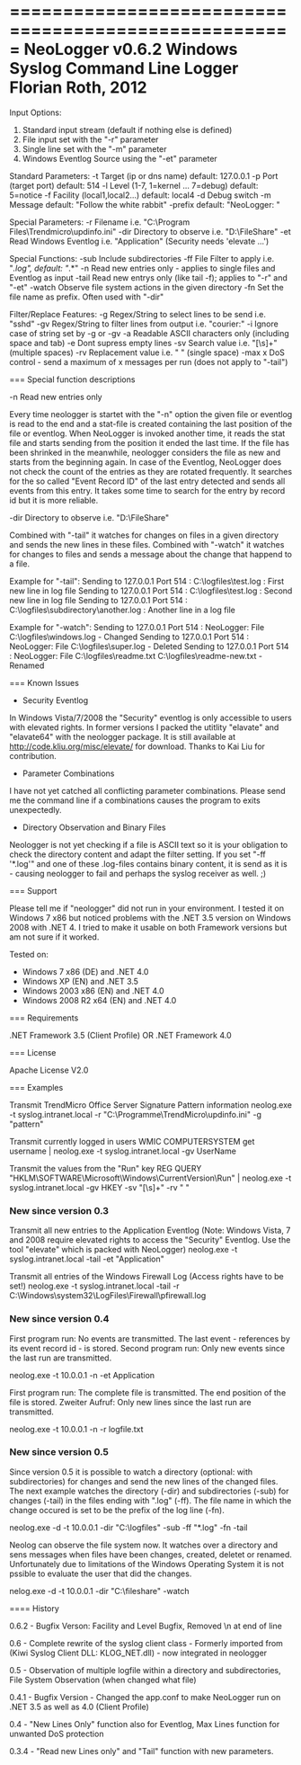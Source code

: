 =====================================================
NeoLogger v0.6.2
Windows Syslog Command Line Logger
Florian Roth, 2012
=====================================================

Input Options:
  1.   Standard input stream (default if nothing else is defined)
  2.   File input set with the "-r" parameter
  3.   Single line set with the "-m" parameter
  4.   Windows Eventlog Source using the "-et" parameter

Standard Parameters:
  -t      Target (ip or dns name) default: 127.0.0.1
  -p      Port (target port) default: 514
  -l      Level (1-7, 1=kernel ... 7=debug) default: 5=notice
  -f      Facility (local1,local2...) default: local4
  -d      Debug switch
  -m      Message default: "Follow the white rabbit"
  -prefix default: "NeoLogger: "

Special Parameters:
  -r      Filename i.e. "C:\Program Files\Trendmicro\updinfo.ini"
  -dir    Directory to observe i.e. "D:\FileShare\"
  -et     Read Windows Eventlog i.e. "Application" (Security needs 'elevate ...')

Special Functions:
  -sub    Include subdirectories
  -ff     File Filter to apply i.e. "*.log", default: "*.*"
  -n      Read new entries only - applies to single files and Eventlog as input
  -tail   Read new entrys only (like tail -f); applies to "-r" and "-et"
  -watch  Observe file system actions in the given directory
  -fn     Set the file name as prefix. Often used with "-dir"

Filter/Replace Features:
  -g      Regex/String to select lines to be send i.e. "sshd"
  -gv     Regex/String to filter lines from output i.e. "courier:"
  -i      Ignore case of string set by -g or -gv
  -a      Readable ASCII characters only (including space and tab)
  -e      Dont supress empty lines
  -sv     Search value i.e. "[\s]+" (multiple spaces)
  -rv     Replacement value i.e. " " (single space)
  -max x  DoS control - send a maximum of x messages per run (does not apply to "-tail")
  
=== Special function descriptions

-n    Read new entries only

Every time neologger is startet with the "-n" option the given file or eventlog is read to the end and a stat-file is created containing the last position of the file or eventlog.  When NeoLogger is invoked another time, it reads the stat file and starts sending from the position it ended the last time. 
If the file has been shrinked in the meanwhile, neologger considers the file as new and starts from the beginning again. 
In case of the Eventlog, NeoLogger does not check the count of the entries as they are rotated frequently. It searches for the so called "Event Record ID" of the last entry detected and sends all events from this entry. It takes some time to search for the entry by record id but it is more reliable.

-dir  Directory to observe i.e. "D:\FileShare\"

Combined with "-tail" it watches for changes on files in a given directory and sends the new lines in these files. Combined with "-watch" it watches for changes to files 
and sends a message about the change that happend to a file.

Example for "-tail":
Sending to 127.0.0.1 Port 514 : C:\logfiles\test.log : First new line in log file
Sending to 127.0.0.1 Port 514 : C:\logfiles\test.log : Second new line in log file
Sending to 127.0.0.1 Port 514 : C:\logfiles\subdirectory\another.log : Another line in a log file

Example for "-watch":
Sending to 127.0.0.1 Port 514 : NeoLogger: File C:\logfiles\windows.log - Changed
Sending to 127.0.0.1 Port 514 : NeoLogger: File C:\logfiles\super.log - Deleted
Sending to 127.0.0.1 Port 514 : NeoLogger: File C:\logfiles\readme.txt C:\logfiles\readme-new.txt - Renamed

=== Known Issues

* Security Eventlog

In Windows Vista/7/2008 the "Security" eventlog is only accessible to users with elevated rights. In former versions I packed the utitlity "elavate" and "elavate64" with the neologger package. It is still available at http://code.kliu.org/misc/elevate/ for download. Thanks to Kai Liu for contribution.

* Parameter Combinations

I have not yet catched all conflicting parameter combinations. Please send me the command line if a combinations causes the program to exits unexpectedly.

* Directory Observation and Binary Files

Neologger is not yet checking if a file is ASCII text so it is your obligation to check the directory content and adapt the filter setting. If you set "-ff '*.log'" and one of these .log-files contains binary content, it is send as it is - causing neologger to fail and perhaps the syslog receiver as well. ;)

=== Support

Please tell me if "neologger" did not run in your environment. 
I tested it on Windows 7 x86 but noticed problems with the .NET 3.5 version on Windows 2008 with .NET 4. I tried to make it usable on both Framework versions but am not sure if it worked. 

Tested on:
- Windows 7 x86 (DE) and .NET 4.0
- Windows XP (EN) and .NET 3.5
- Windows 2003 x86 (EN) and .NET 4.0
- Windows 2008 R2 x64 (EN) and .NET 4.0
  
=== Requirements

.NET Framework 3.5 (Client Profile) OR .NET Framework 4.0

=== License

Apache License V2.0
  
=== Examples
  
Transmit TrendMicro Office Server Signature Pattern information 
neolog.exe -t syslog.intranet.local -r "C:\Programme\TrendMicro\updinfo.ini" -g "pattern"

Transmit currently logged in users
WMIC COMPUTERSYSTEM get username | neolog.exe -t syslog.intranet.local -gv UserName

Transmit the values from the "Run" key 
REG QUERY "HKLM\SOFTWARE\Microsoft\Windows\CurrentVersion\Run" | neolog.exe -t syslog.intranet.local -gv HKEY -sv "[\s]+" -rv " "

### New since version 0.3

Transmit all new entries to the Application Eventlog (Note: Windows Vista, 7 and 2008 require elevated rights to access the "Security" Eventlog. Use the tool "elevate" which is packed with NeoLogger)
neolog.exe -t syslog.intranet.local -tail -et "Application"

Transmit all entries of the Windows Firewall Log (Access rights have to be set!)
neolog.exe -t syslog.intranet.local -tail -r C:\Windows\system32\LogFiles\Firewall\pfirewall.log

### New since version 0.4

First program run: No events are transmitted. The last event - references by its event record id - is stored.
Second program run: Only new events since the last run are transmitted.

neolog.exe -t 10.0.0.1 -n -et Application

First program run: The complete file is transmitted. The end position of the file is stored. 
Zweiter Aufruf: Only new lines since the last run are transmitted.

neolog.exe -t 10.0.0.1 -n -r logfile.txt

### New since version 0.5

Since version 0.5 it is possible to watch a directory (optional: with subdirectories) for changes and send the new lines of the changed files. 
The next example watches the directory (-dir) and subdirectories (-sub) for changes (-tail) in the files ending with ".log" (-ff). The file name in which the change occured is set to be the prefix of the log line (-fn).

neolog.exe -d -t 10.0.0.1 -dir "C:\logfiles" -sub -ff "*.log" -fn -tail

Neolog can observe the file system now. It watches over a directory and sens messages when files have been changes, created, deletet or renamed. Unfortunately due to limitations of the Windows Operating System it is not pssible to evaluate the user that did the changes.

nelog.exe -d -t 10.0.0.1 -dir "C:\fileshare" -watch

==== History

0.6.2 - Bugfix Verson: Facility and Level Bugfix, Removed \n at end of line

0.6 - Complete rewrite of the syslog client class - Formerly imported from (Kiwi Syslog Client DLL: KLOG_NET.dll) - now integrated in neologger

0.5 - Observation of multiple logfile within a directory and subdirectories, File System Observation (when changed what file)

0.4.1 - Bugfix Version - Changed the app.conf to make NeoLogger run on .NET 3.5 as well as 4.0 (Client Profile)

0.4 - "New Lines Only" function also for Eventlog, Max Lines function for unwanted DoS protection

0.3.4 - "Read new Lines only" and "Tail" function with new parameters. 

